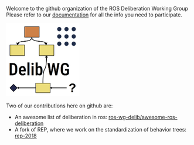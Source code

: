 Welcome to the github organization of the ROS Deliberation Working Group
Please refer to our [documentation](https://docs.google.com/document/d/13TCHp3ycbDa2agGs0SjP3CpTllUeguAcXqih5LlCVDg) for all the info you need to participate.

<img src="https://github.com/ros-wg-delib/.github/raw/main/logo.png" width="200" />

Two of our contributions here on github are:
- An awesome list of deliberation in ros: [ros-wg-delib/awesome-ros-deliberation](https://github.com/ros-wg-delib/awesome-ros-deliberation)
- A fork of REP, where we work on the standardization of behavior trees: [rep-2018](https://github.com/ros-wg-delib/rep/blob/master/rep-2018.rst)
